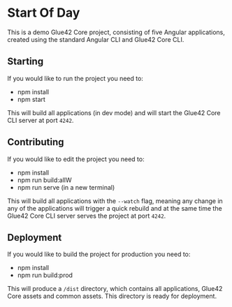 # Start Of Day

This is a demo Glue42 Core project, consisting of five Angular applications, created using the standard Angular CLI and Glue42 Core CLI.

## Starting

If you would like to run the project you need to:
- npm install
- npm start

This will build all applications (in dev mode) and will start the Glue42 Core CLI server at port `4242`.

## Contributing

If you would like to edit the project you need to:
- npm install
- npm run build:allW
- npm run serve (in a new terminal)

This will build all applications with the `--watch` flag, meaning any change in any of the applications will trigger a quick rebuild and at the same time the Glue42 Core CLI server serves the project at port `4242`.

## Deployment

If you would like to build the project for production you need to:
- npm install
- npm run build:prod

This will produce a `/dist` directory, which contains all applications, Glue42 Core assets and common assets. This directory is ready for deployment.